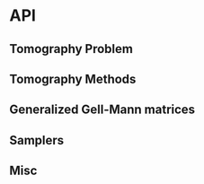 # API

## Tomography Problem

## Tomography Methods

## Generalized Gell-Mann matrices

## Samplers

## Misc
